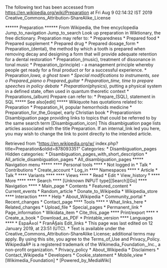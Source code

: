 The following text has been accessed from https://en.wikipedia.org/wiki/Preparation at Fri Aug 9 02:14:32 IST 2019
Creative_Commons_Attribution-ShareAlike_License




















****** Preparation ******
From Wikipedia, the free encyclopedia
Jump_to_navigation Jump_to_search
 Look up preparation in Wiktionary, the free dictionary.
Preparation may refer to:
    * Preparedness
    * Prepared food
    * Prepared supplement
    * Prepared drug
    * Prepared dosage_form
    * Preparation_(dental), the method by which a tooth is prepared when
      removing decay and designing a form that will provide adequate retention
      for a dental restoration
    * Preparation_(music), treatment of dissonance in tonal music
    * Preparation_(principle) - a management principle whereby people get ready
      for a final product or for a successful experience.
    * Preparation,_Iowa, a ghost town
    * Special modifications to instruments, see
          o Prepared_piano
          o Prepared_guitar
    * Preparation_time, time to prepare speeches in policy debate
    * Preparation_(physics), putting a physical system in a defined state,
      often used in quantum theoretic context
    * Preparations_(album)
Prepare can refer to:
    * Prepare_(SQL), statement in SQL
***** See also[edit] *****
 Wikiquote has quotations related to: Preparation
    * Preparation_H, popular hemorrhoids medicine
    * Preparation_for_the_Gospel, early Christian book
    * Preparationism
                      Disambiguation page providing links to topics that could
                      be referred to by the same search term
[Disambiguation_icon] This disambiguation page lists articles associated with
                      the title Preparation.
                      If an internal_link led you here, you may wish to change
                      the link to point directly to the intended article.

Retrieved from "https://en.wikipedia.org/w/
index.php?title=Preparation&oldid=878093351"
Categories:
    * Disambiguation_pages
Hidden categories:
    * Disambiguation_pages_with_short_description
    * All_article_disambiguation_pages
    * All_disambiguation_pages
***** Navigation menu *****
**** Personal tools ****
    * Not logged in
    * Talk
    * Contributions
    * Create_account
    * Log_in
**** Namespaces ****
    * Article
    * Talk
⁰
**** Variants ****
**** Views ****
    * Read
    * Edit
    * View_history
⁰
**** More ****
**** Search ****
[Unknown INPUT type][Search][Go]
**** Navigation ****
    * Main_page
    * Contents
    * Featured_content
    * Current_events
    * Random_article
    * Donate_to_Wikipedia
    * Wikipedia_store
**** Interaction ****
    * Help
    * About_Wikipedia
    * Community_portal
    * Recent_changes
    * Contact_page
**** Tools ****
    * What_links_here
    * Related_changes
    * Upload_file
    * Special_pages
    * Permanent_link
    * Page_information
    * Wikidata_item
    * Cite_this_page
**** Print/export ****
    * Create_a_book
    * Download_as_PDF
    * Printable_version
**** Languages ****
    * EspaÃ±ol
    * FranÃ§ais
Edit_links
    * This page was last edited on 12 January 2019, at 23:51 (UTC).
    * Text is available under the Creative_Commons_Attribution-ShareAlike
      License; additional terms may apply. By using this site, you agree to the
      Terms_of_Use and Privacy_Policy. WikipediaÂ® is a registered trademark of
      the Wikimedia_Foundation,_Inc., a non-profit organization.
    * Privacy_policy
    * About_Wikipedia
    * Disclaimers
    * Contact_Wikipedia
    * Developers
    * Cookie_statement
    * Mobile_view
    * [Wikimedia_Foundation]
    * [Powered_by_MediaWiki]
